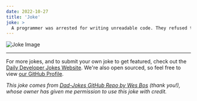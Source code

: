 ```yaml
---
date: 2022-10-27
title: 'Joke'
joke: >
  A programmer was arrested for writing unreadable code. They refused to comment.
---
```



![Joke Image](https://private.xtrp.io/projects/DailyDeveloperJokes/public_image_server/images/5e12593b1b51e.png)

---

For more jokes, and to submit your own joke to get featured, check out the [Daily Developer Jokes Website](https://dailydeveloperjokes.github.io/). We're also open sourced, so feel free to view [our GitHub Profile](https://github.com/dailydeveloperjokes).


_This joke comes from [Dad-Jokes GitHub Repo by Wes Bos](https://github.com/wesbos/dad-jokes) (thank you!), whose owner has given me permission to use this joke with credit._

<!--
Joke text:
A programmer was arrested for writing unreadable code. They refused to comment.
 -->


